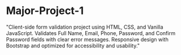 # Major-Project-1
"Client-side form validation project using HTML, CSS, and Vanilla JavaScript. Validates Full Name, Email, Phone, Password, and Confirm Password fields with clear error messages. Responsive design with Bootstrap and optimized for accessibility and usability."
